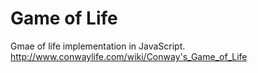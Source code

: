 # Game of Life
Gmae of life implementation in JavaScript.
http://www.conwaylife.com/wiki/Conway's_Game_of_Life

